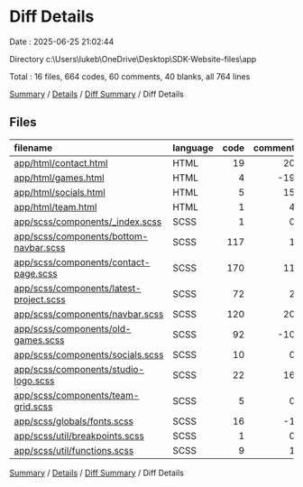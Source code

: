 # Diff Details

Date : 2025-06-25 21:02:44

Directory c:\\Users\\lukeb\\OneDrive\\Desktop\\SDK-Website-files\\app

Total : 16 files,  664 codes, 60 comments, 40 blanks, all 764 lines

[Summary](results.md) / [Details](details.md) / [Diff Summary](diff.md) / Diff Details

## Files
| filename | language | code | comment | blank | total |
| :--- | :--- | ---: | ---: | ---: | ---: |
| [app/html/contact.html](/app/html/contact.html) | HTML | 19 | 20 | 3 | 42 |
| [app/html/games.html](/app/html/games.html) | HTML | 4 | -19 | -2 | -17 |
| [app/html/socials.html](/app/html/socials.html) | HTML | 5 | 15 | -1 | 19 |
| [app/html/team.html](/app/html/team.html) | HTML | 1 | 4 | 1 | 6 |
| [app/scss/components/\_index.scss](/app/scss/components/_index.scss) | SCSS | 1 | 0 | 0 | 1 |
| [app/scss/components/bottom-navbar.scss](/app/scss/components/bottom-navbar.scss) | SCSS | 117 | 1 | 5 | 123 |
| [app/scss/components/contact-page.scss](/app/scss/components/contact-page.scss) | SCSS | 170 | 11 | 12 | 193 |
| [app/scss/components/latest-project.scss](/app/scss/components/latest-project.scss) | SCSS | 72 | 2 | 1 | 75 |
| [app/scss/components/navbar.scss](/app/scss/components/navbar.scss) | SCSS | 120 | 20 | 4 | 144 |
| [app/scss/components/old-games.scss](/app/scss/components/old-games.scss) | SCSS | 92 | -10 | 6 | 88 |
| [app/scss/components/socials.scss](/app/scss/components/socials.scss) | SCSS | 10 | 0 | 1 | 11 |
| [app/scss/components/studio-logo.scss](/app/scss/components/studio-logo.scss) | SCSS | 22 | 16 | 5 | 43 |
| [app/scss/components/team-grid.scss](/app/scss/components/team-grid.scss) | SCSS | 5 | 0 | 1 | 6 |
| [app/scss/globals/fonts.scss](/app/scss/globals/fonts.scss) | SCSS | 16 | -1 | 0 | 15 |
| [app/scss/util/breakpoints.scss](/app/scss/util/breakpoints.scss) | SCSS | 1 | 0 | 0 | 1 |
| [app/scss/util/functions.scss](/app/scss/util/functions.scss) | SCSS | 9 | 1 | 4 | 14 |

[Summary](results.md) / [Details](details.md) / [Diff Summary](diff.md) / Diff Details